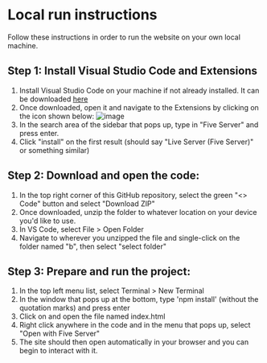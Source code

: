 # Local run instructions
Follow these instructions in order to run the website on your own local machine.

## Step 1: Install Visual Studio Code and Extensions
1. Install Visual Studio Code on your machine if not already installed. It can be downloaded [here](https://code.visualstudio.com/download)
2. Once downloaded, open it and navigate to the Extensions by clicking on the icon shown below: 
![image](https://external-content.duckduckgo.com/iu/?u=https%3A%2F%2Fadamtheautomator.com%2Fwp-content%2Fuploads%2F2020%2F12%2FUntitled-2020-12-05T171856.206.png)
3. In the search area of the sidebar that pops up, type in "Five Server" and press enter.
4. Click "install" on the first result (should say "Live Server (Five Server)" or something similar)

## Step 2: Download and open the code:
1. In the top right corner of this GitHub repository, select the green "<> Code" button and select "Download ZIP"
2. Once downloaded, unzip the folder to whatever location on your device you'd like to use.
3. In VS Code, select File > Open Folder
4. Navigate to wherever you unzipped the file and single-click on the folder named "b", then select "select folder"

## Step 3: Prepare and run the project:
1. In the top left menu list, select Terminal > New Terminal
2. In the window that pops up at the bottom, type 'npm install' (without the quotation marks) and press enter
3. Click on and open the file named index.html
4. Right click anywhere in the code and in the menu that pops up, select "Open with Five Server"
5. The site should then open automatically in your browser and you can begin to interact with it.
